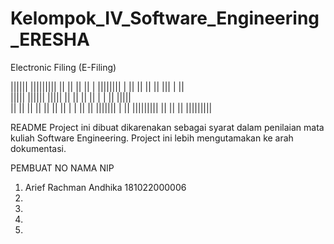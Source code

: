 # Kelompok_IV_Software_Engineering_ERESHA
Electronic Filing (E-Filing)


||||||             |||||||||   ||    ||          ||    ||    |   ||||||||
|                  ||          ||    ||          ||    |||   |   ||       
|||||    ||||||    |||||       ||    ||          ||    || |  |   ||  |||||   
||                 ||          ||    ||     ||   ||    ||  | |   ||     ||
|||||||            |           ||    |||||||||   ||    ||   ||   |||||||||

README
Project ini dibuat dikarenakan sebagai syarat dalam penilaian mata kuliah Software Engineering.
Project ini lebih mengutamakan ke arah dokumentasi.

PEMBUAT
NO    NAMA                          NIP   
1.    Arief Rachman Andhika         181022000006
2.
3.
4.
5.

